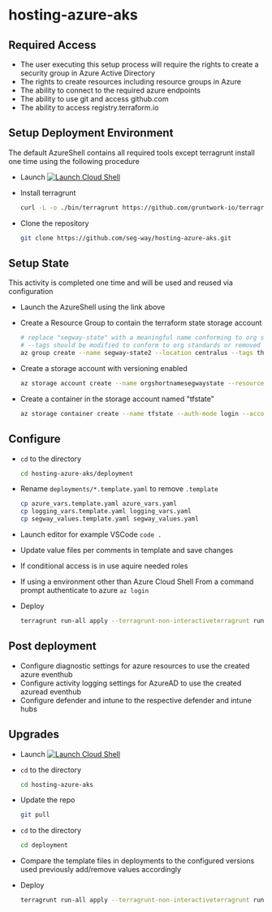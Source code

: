 # hosting-azure-aks

## Required Access

* The user executing this setup process will require the rights to create a security group in Azure Active Directory
* The rights to create resources including resource groups in Azure
* The ability to connect to the required azure endpoints
* The ability to use git and access github.com
* The ability to access registry.terraform.io

## Setup Deployment Environment

The default AzureShell contains all required tools except terragrunt install one time using the following procedure

* Launch [![Launch Cloud Shell](https://learn.microsoft.com/azure/cloud-shell/media/embed-cloud-shell/launch-cloud-shell-1.png)](https://shell.azure.com/bash)
* Install terragrunt

    ```bash
    curl -L -o ./bin/terragrunt https://github.com/gruntwork-io/terragrunt/releases/download/v0.48.7/terragrunt_linux_amd64; chmod +x bin/terragrunt
    ```

* Clone the repository

    ```bash
    git clone https://github.com/seg-way/hosting-azure-aks.git
    ```

## Setup State

This activity is completed one time and will be used and reused via configuration

* Launch the AzureShell using the link above
* Create a Resource Group to contain the terraform state storage account

    ```bash
    # replace "segway-state" with a meaningful name conforming to org standards
    # --tags should be modified to conform to org standards or removed
    az group create --name segway-state2 --location centralus --tags this=that apple=fruit
    ```

* Create a storage account with versioning enabled

    ```bash
    az storage account create --name orgshortnamesegwaystate --resource-group "segway-state" --tags this=that apple=fruit
    ```

* Create a container in the storage account named "tfstate"

    ```bash
    az storage container create --name tfstate --auth-mode login --account-name orgshortnamesegwaystate --public-access off
    ```

## Configure

* `cd` to the directory

    ```bash
    cd hosting-azure-aks/deployment
    ```

* Rename `deployments/*.template.yaml` to remove `.template`

    ```bash
    cp azure_vars.template.yaml azure_vars.yaml
    cp logging_vars.template.yaml logging_vars.yaml
    cp segway_values.template.yaml segway_values.yaml
    ```

* Launch editor for example VSCode `code .`
* Update value files per comments in template and save changes
* If conditional access is in use aquire needed roles
* If using a environment other than Azure Cloud Shell From a command prompt authenticate to azure `az login`
* Deploy

    ```bash
    terragrunt run-all apply --terragrunt-non-interactiveterragrunt run-all apply --terragrunt-non-interactive
    ```

## Post deployment

* Configure diagnostic settings for azure resources to use the created azure eventhub
* Configure activity logging settings for AzureAD to use the created azuread eventhub
* Configure defender and intune to the respective defender and intune hubs

## Upgrades

* Launch [![Launch Cloud Shell](https://learn.microsoft.com/azure/cloud-shell/media/embed-cloud-shell/launch-cloud-shell-1.png)](https://shell.azure.com/bash)
* `cd` to the directory

    ```bash
    cd hosting-azure-aks
    ```

* Update the repo

    ```bash
    git pull
    ```

* `cd` to the directory

    ```bash
    cd deployment
    ```

* Compare the template files in deployments to the configured versions used previously add/remove values accordingly

* Deploy

    ```bash
    terragrunt run-all apply --terragrunt-non-interactiveterragrunt run-all apply --terragrunt-non-interactive
    ```
